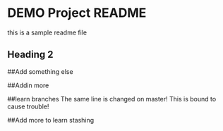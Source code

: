 # DEMO Project README

this is a sample readme  file
## Heading 2

##Add something else

##Addin more

##learn branches
The same line is changed on master!
This is bound to cause trouble!


##Add more to learn stashing